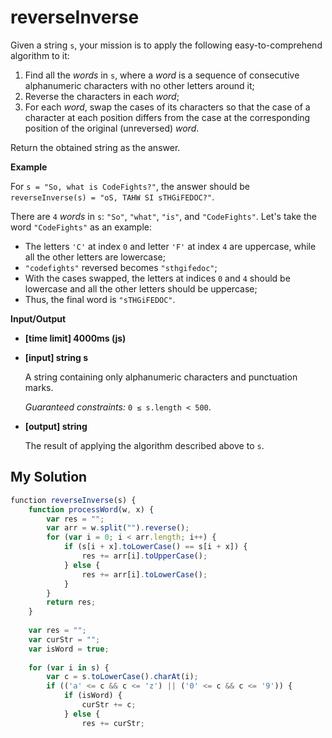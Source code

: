 # reverseInverse
﻿Given a string `s`, your mission is to apply the following easy-to-comprehend algorithm to it:

1.  Find all the _words_ in `s`, where a _word_ is a sequence of consecutive alphanumeric characters with no other letters around it;
2.  Reverse the characters in each _word_;
3.  For each _word_, swap the cases of its characters so that the case of a character at each position differs from the case at the corresponding position of the original (unreversed) _word_.

Return the obtained string as the answer.

**Example**

For `s = "So, what is CodeFights?"`, the answer should be
`reverseInverse(s) = "oS, TAHW SI sTHGiFEDOC?"`.

There are `4` _words_ in `s`: `"So"`, `"what"`, `"is"`, and `"CodeFights"`. Let's take the word `"CodeFights"` as an example:

*   The letters `'C'` at index `0` and letter `'F'` at index `4` are uppercase, while all the other letters are lowercase;
*   `"codefights"` reversed becomes `"sthgifedoc"`;
*   With the cases swapped, the letters at indices `0` and `4` should be lowercase and all the other letters should be uppercase;
*   Thus, the final word is `"sTHGiFEDOC"`.

**Input/Output**

*   **[time limit] 4000ms (js)**

*   **[input] string s**

    A string containing only alphanumeric characters and punctuation marks.

    _Guaranteed constraints:_
    `0 ≤ s.length < 500`.

*   **[output] string**

    The result of applying the algorithm described above to `s`.


## My Solution
```javascript
﻿function reverseInverse(s) {
    function processWord(w, x) {
        var res = "";
        var arr = w.split("").reverse();
        for (var i = 0; i < arr.length; i++) {
            if (s[i + x].toLowerCase() == s[i + x]) {
                res += arr[i].toUpperCase();
            } else {
                res += arr[i].toLowerCase();
            }
        }
        return res;
    }
    
    var res = "";
    var curStr = "";
    var isWord = true;
    
    for (var i in s) {
        var c = s.toLowerCase().charAt(i);
        if (('a' <= c && c <= 'z') || ('0' <= c && c <= '9')) {
            if (isWord) {
                curStr += c;
            } else {
                res += curStr;
```

